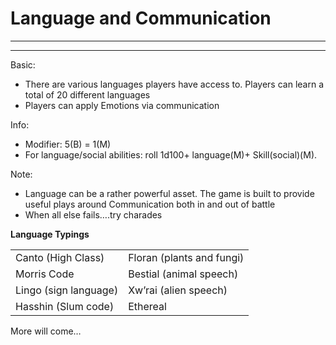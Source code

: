 # Language and Communication
________________________________________
________________________________________

Basic:
-	There are various languages players have access to. Players can learn a total of 20 different languages
-	Players can apply Emotions via communication

Info:
-	Modifier: 5(B) = 1(M)
-	For language/social abilities: roll 1d100+ language(M)+ Skill(social)(M).

Note:
-	Language can be a rather powerful asset. The game is built to provide useful plays around Communication both in and out of battle
-	When all else fails….try charades


**Language Typings**

|                       |                           |
| --------------------- | ------------------------- |
| Canto (High Class)    | Floran (plants and fungi) |
| Morris Code           | Bestial (animal speech)   |
| Lingo (sign language) | Xw’rai (alien speech)     |
| Hasshin (Slum code)   | Ethereal                  |

More will come…
